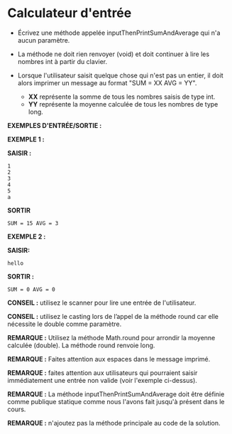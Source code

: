 # Calculateur d'entrée

+ Écrivez une méthode appelée inputThenPrintSumAndAverage qui n'a aucun paramètre.

+ La méthode ne doit rien renvoyer (void) et doit continuer à lire les nombres int à partir du clavier.

+ Lorsque l'utilisateur saisit quelque chose qui n'est pas un entier, il doit alors imprimer un message au format "SUM = XX AVG = YY".

    + **XX** représente la somme de tous les nombres saisis de type int.
    + **YY** représente la moyenne calculée de tous les nombres de type long.



**EXEMPLES D'ENTRÉE/SORTIE :**

**EXEMPLE 1 :**

**SAISIR :**

```
1
2
3
4
5
a
```

**SORTIR**

```
SUM = 15 AVG = 3
```


**EXEMPLE 2 :**

**SAISIR:**

```
hello
```

**SORTIR :**

```
SUM = 0 AVG = 0
```


**CONSEIL :** utilisez le scanner pour lire une entrée de l'utilisateur.

**CONSEIL :** utilisez le casting lors de l’appel de la méthode round car elle nécessite le double comme paramètre.

**REMARQUE :** Utilisez la méthode Math.round pour arrondir la moyenne calculée (double). La méthode round renvoie long.

**REMARQUE :** Faites attention aux espaces dans le message imprimé.

**REMARQUE :** faites attention aux utilisateurs qui pourraient saisir immédiatement une entrée non valide (voir l'exemple ci-dessus).

**REMARQUE :** La méthode inputThenPrintSumAndAverage doit être définie comme publique statique comme nous l'avons fait jusqu'à présent dans le cours.

**REMARQUE :** n'ajoutez pas la méthode principale au code de la solution.